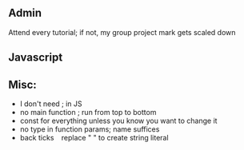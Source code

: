 Admin
-
Attend every tutorial; if not, my group project mark gets scaled down

Javascript
-
Misc:
-
- I don't need ; in JS
- no main function ; run from top to bottom
- const for everything unless you know you want to change it
- no type in function params; name suffices
- back ticks ` ` replace " " to create string literal
